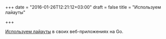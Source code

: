 +++
date = "2016-01-26T12:21:12+03:00"
draft = false
title = "Используем лайауты"

+++

<p><a href="http://bit.ly/1NjPMPZ">Используем лайауты</a> в своих веб-приложениях на Go.</p>

